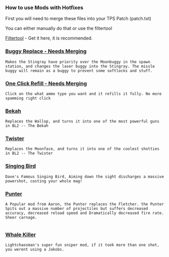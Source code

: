 ### How to use Mods with Hotfixes

First you will need to merge these files into your TPS Patch (patch.txt)

You can either manually do that or use the filtertool

[Filtertool](https://www.youtube.com/watch?v=zJ4qI4U_lE0&t=1s/) - Get it here, it is recommended.


### [Buggy Replace - Needs Merging](https://raw.githubusercontent.com/BLCM/BLCMods/master/Pre%20Sequel%20Mods/Laxlife/BuggyReplace.txt)

```
Makes the Stingray have priority over the Moonbuggy in the spawn station, and changes the laser buggy into the Stingray. The missle buggy will remain as a buggy to prevent some softlocks and stuff.
```

### [One Click Refill - Needs Merging](https://raw.githubusercontent.com/BLCM/BLCMods/master/Pre%20Sequel%20Mods/Laxlife/oneclickrefill.txt)

```
Click on the what ammo type you want and it refills it fully. No more spamming right click
```
### [Bekah](https://raw.githubusercontent.com/BLCM/BLCMods/master/Pre%20Sequel%20Mods/Laxlife/bekah.txt)

```
Replaces the Wallop, and turns it into one of the most powerful guns in BL2 -- The Bekah
```
### [Twister](https://raw.githubusercontent.com/BLCM/BLCMods/master/Pre%20Sequel%20Mods/Laxlife/Twister.txt)

```
Replaces the Moonface, and turns it into one of the coolest shotties in BL2 -- The Twister
```
### [Singing Bird](https://raw.githubusercontent.com/BLCM/BLCMods/master/Pre%20Sequel%20Mods/Laxlife/singingbird.txt)

```
Dave's Famous Singing Bird, Aiming down the sight discharges a massive powershot, costing your whole mag!  
```
### [Punter](https://raw.githubusercontent.com/BLCM/BLCMods/master/Pre%20Sequel%20Mods/Laxlife/Punter.txt)

```
A Popular mod from Aaron, the Punter replaces the Fletcher. the Punter Spits out a massive number of projectiles but suffers decreased accuracy, decreased reload speed and Dramatically decreased fire rate. Sheer carnage.
  
```
### [Whale Killer](https://raw.githubusercontent.com/BLCM/BLCMods/master/Pre%20Sequel%20Mods/Laxlife/WhaleKiller.txt)
```
Lightchaosman's super fun sniper mod, if it took more than one shot, you werent using a Jakobs.
  
```

